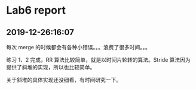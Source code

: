 # Lab6 report

## 2019-12-26:16:07

每次 merge 的时候都会有各种小错误。。。浪费了很多时间。。。

练习 1、2 完成，RR 算法比较简单，就是以时间片轮转的算法。Stride 算法因为提供了斜堆的实现，所以也比较简单。

关于斜堆的具体实现还没细看，有时间研究一下。
